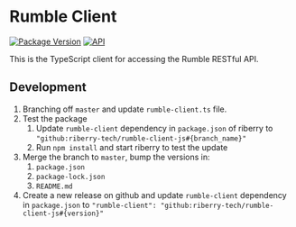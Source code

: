 # Rumble Client

[![Package Version](https://img.shields.io/badge/Version-1.3.4-green.svg)]()
[![API](https://img.shields.io/badge/API%20Version-1.13.1-green.svg)]()

This is the TypeScript client for accessing the Rumble RESTful API.

## Development

1. Branching off `master` and update `rumble-client.ts` file.
2. Test the package
   1. Update `rumble-client` dependency in `package.json` of riberry to `"github:riberry-tech/rumble-client-js#{branch_name}"`
   2. Run `npm install` and start riberry to test the update
3. Merge the branch to `master`, bump the versions in:
   1. `package.json`
   2. `package-lock.json`
   3. `README.md`
4. Create a new release on github and update `rumble-client` dependency in `package.json` to `"rumble-client": "github:riberry-tech/rumble-client-js#{version}"`
